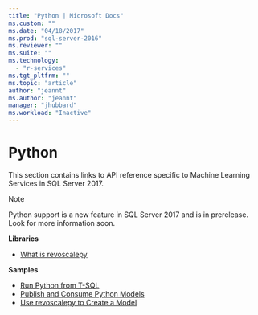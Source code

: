 ```yaml
---
title: "Python | Microsoft Docs"
ms.custom: ""
ms.date: "04/18/2017"
ms.prod: "sql-server-2016"
ms.reviewer: ""
ms.suite: ""
ms.technology: 
  - "r-services"
ms.tgt_pltfrm: ""
ms.topic: "article"
author: "jeannt"
ms.author: "jeannt"
manager: "jhubbard"
ms.workload: "Inactive"
---
```

# Python

This section contains links to API reference specific to Machine Learning Services in SQL Server 2017.

> [!NOTE]
> Python support is a new feature in SQL Server 2017 and is in prerelease. Look for more information soon.

**Libraries**

+ [What is revoscalepy](what-is-revoscalepy.md)

**Samples**

+ [Run Python from T-SQL](../tutorials/run-python-using-t-sql.md)
+ [Publish and Consume Python Models](publish-consume-python-code.md)
+ [Use revoscalepy to Create a Model](../tutorials/use-python-revoscalepy-to-create-model.md)


